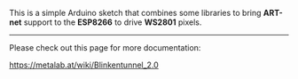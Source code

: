 This is a simple Arduino sketch that combines some libraries to bring **ART-net** support to the **ESP8266** to drive **WS2801** pixels.


---

Please check out this page for more documentation:

https://metalab.at/wiki/Blinkentunnel_2.0


